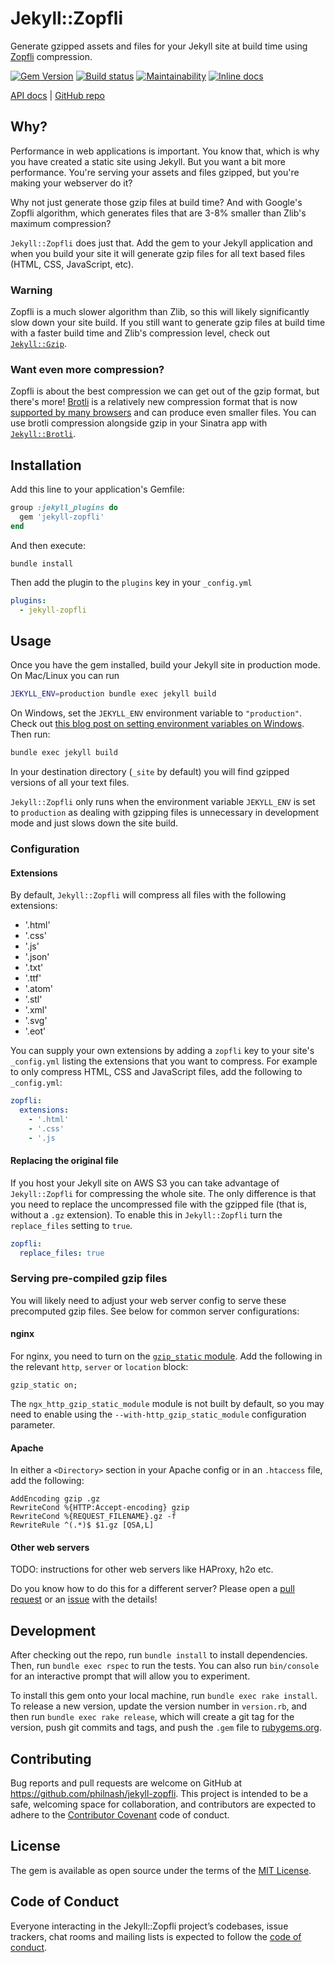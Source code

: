 # Jekyll::Zopfli

Generate gzipped assets and files for your Jekyll site at build time using [Zopfli](https://github.com/google/zopfli) compression.

[![Gem Version](https://badge.fury.io/rb/jekyll-zopfli.svg)](https://rubygems.org/gems/jekyll-zopfli) [![Build status](https://github.com/philnash/jekyll-zopfli/workflows/tests/badge.svg)](https://github.com/philnash/jekyll-zopfli/actions) [![Maintainability](https://api.codeclimate.com/v1/badges/177f76759bc3b996e9e2/maintainability)](https://codeclimate.com/github/philnash/jekyll-zopfli/maintainability) [![Inline docs](https://inch-ci.org/github/philnash/jekyll-zopfli.svg?branch=master)](https://inch-ci.org/github/philnash/jekyll-zopfli)

[API docs](http://www.rubydoc.info/gems/jekyll-zopfli/) | [GitHub repo](https://github.com/philnash/jekyll-zopfli)

## Why?

Performance in web applications is important. You know that, which is why you have created a static site using Jekyll. But you want a bit more performance. You're serving your assets and files gzipped, but you're making your webserver do it?

Why not just generate those gzip files at build time? And with Google's Zopfli algorithm, which generates files that are 3-8% smaller than Zlib's maximum compression?

`Jekyll::Zopfli` does just that. Add the gem to your Jekyll application and when you build your site it will generate gzip files for all text based files (HTML, CSS, JavaScript, etc).

### Warning

Zopfli is a much slower algorithm than Zlib, so this will likely significantly slow down your site build. If you still want to generate gzip files at build time with a faster build time and Zlib's compression level, check out [`Jekyll::Gzip`](https://github.com/philnash/jekyll-gzip).

### Want even more compression?

Zopfli is about the best compression we can get out of the gzip format, but there's more! [Brotli](https://en.wikipedia.org/wiki/Brotli) is a relatively new compression format that is now [supported by many browsers](https://caniuse.com/#search=brotli) and can produce even smaller files. You can use brotli compression alongside gzip in your Sinatra app with [`Jekyll::Brotli`](http://github.com/philnash/jekyll-brotli).

## Installation

Add this line to your application's Gemfile:

```ruby
group :jekyll_plugins do
  gem 'jekyll-zopfli'
end
```

And then execute:

```
bundle install
```

Then add the plugin to the `plugins` key in your `_config.yml`

```yml
plugins:
  - jekyll-zopfli
```

## Usage

Once you have the gem installed, build your Jekyll site in production mode. On Mac/Linux you can run

```bash
JEKYLL_ENV=production bundle exec jekyll build
```

On Windows, set the `JEKYLL_ENV` environment variable to `"production"`. Check out [this blog post on setting environment variables on Windows](https://www.twilio.com/blog/2017/01/how-to-set-environment-variables.html). Then run:

```bash
bundle exec jekyll build
```

In your destination directory (`_site` by default) you will find gzipped versions of all your text files.

`Jekyll::Zopfli` only runs when the environment variable `JEKYLL_ENV` is set to `production` as dealing with gzipping files is unnecessary in development mode and just slows down the site build.

### Configuration

#### Extensions

By default, `Jekyll::Zopfli` will compress all files with the following extensions:

- '.html'
- '.css'
- '.js'
- '.json'
- '.txt'
- '.ttf'
- '.atom'
- '.stl'
- '.xml'
- '.svg'
- '.eot'

You can supply your own extensions by adding a `zopfli` key to your site's `_config.yml` listing the extensions that you want to compress. For example to only compress HTML, CSS and JavaScript files, add the following to `_config.yml`:

```yml
zopfli:
  extensions:
    - '.html'
    - '.css'
    - '.js
```

#### Replacing the original file

If you host your Jekyll site on AWS S3 you can take advantage of `Jekyll::Zopfli` for compressing the whole site. The only difference is that you need to replace the uncompressed file with the gzipped file (that is, without a `.gz` extension). To enable this in `Jekyll::Zopfli` turn the `replace_files` setting to `true`.

```yml
zopfli:
  replace_files: true
```

### Serving pre-compiled gzip files

You will likely need to adjust your web server config to serve these precomputed gzip files. See below for common server configurations:

#### nginx

For nginx, you need to turn on the [`gzip_static` module](http://nginx.org/en/docs/http/ngx_http_gzip_static_module.html). Add the following in the relevant `http`, `server` or `location` block:

```
gzip_static on;
```

The `ngx_http_gzip_static_module` module is not built by default, so you may need to enable using the `--with-http_gzip_static_module` configuration parameter.

#### Apache

In either a `<Directory>` section in your Apache config or in an `.htaccess` file, add the following:

```
AddEncoding gzip .gz
RewriteCond %{HTTP:Accept-encoding} gzip
RewriteCond %{REQUEST_FILENAME}.gz -f
RewriteRule ^(.*)$ $1.gz [QSA,L]
```

#### Other web servers

TODO: instructions for other web servers like HAProxy, h2o etc.

Do you know how to do this for a different server? Please open a [pull request](https://github.com/philnash/jekyll-zopfli/pulls) or an [issue](https://github.com/philnash/jekyll-zopfli/issues) with the details!

## Development

After checking out the repo, run `bundle install` to install dependencies. Then, run `bundle exec rspec` to run the tests. You can also run `bin/console` for an interactive prompt that will allow you to experiment.

To install this gem onto your local machine, run `bundle exec rake install`. To release a new version, update the version number in `version.rb`, and then run `bundle exec rake release`, which will create a git tag for the version, push git commits and tags, and push the `.gem` file to [rubygems.org](https://rubygems.org).

## Contributing

Bug reports and pull requests are welcome on GitHub at https://github.com/philnash/jekyll-zopfli. This project is intended to be a safe, welcoming space for collaboration, and contributors are expected to adhere to the [Contributor Covenant](http://contributor-covenant.org) code of conduct.

## License

The gem is available as open source under the terms of the [MIT License](https://opensource.org/licenses/MIT).

## Code of Conduct

Everyone interacting in the Jekyll::Zopfli project’s codebases, issue trackers, chat rooms and mailing lists is expected to follow the [code of conduct](https://github.com/philnash/jekyll-gzip/blob/master/CODE_OF_CONDUCT.md).

